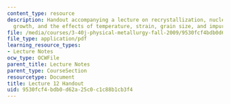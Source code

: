 ```yaml
---
content_type: resource
description: Handout accompanying a lecture on recrystallization, nucleation, grain
  growth, and the effects of temperature, strain, grain size, and impurities.
file: /media/courses/3-40j-physical-metallurgy-fall-2009/9530fcf4bdb0d62a25c0c1c88b1cb3f4_MIT3_40JF09_fig12.pdf
file_type: application/pdf
learning_resource_types:
- Lecture Notes
ocw_type: OCWFile
parent_title: Lecture Notes
parent_type: CourseSection
resourcetype: Document
title: Lecture 12 Handout
uid: 9530fcf4-bdb0-d62a-25c0-c1c88b1cb3f4
---
```

